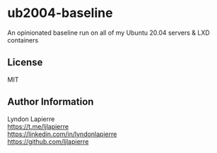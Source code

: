ub2004-baseline
=========

An opinionated baseline run on all of my Ubuntu 20.04 servers & LXD containers

License
-------

MIT

Author Information
------------------

Lyndon Lapierre  
https://t.me/ljlapierre  
https://linkedin.com/in/lyndonlapierre  
https://github.com/ljlapierre
